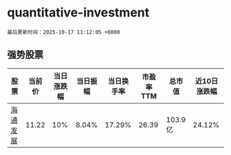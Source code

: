 # quantitative-investment

`最后更新时间：2025-10-17 11:12:05 +0800`

## 强势股票

|股票|当前价|当日涨跌幅|当日振幅|当日换手率|市盈率TTM|总市值|近10日涨跌幅|
|----|----|----|----|----|----|----|----|
|[海通发展](https://xueqiu.com/S/SH603162)|11.22|10%|8.04%|17.29%|26.39|103.9亿|24.12%|
